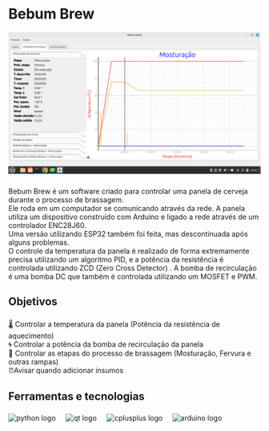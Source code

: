 <h1 align="left">Bebum Brew</h1>

![Captura da tela do software](printscreen.png)

###

<p align="left">Bebum Brew é um software criado para controlar uma panela de cerveja durante o processo de brassagem.<br>Ele roda em um computador se comunicando através da rede. A panela utiliza um dispositivo construído com Arduíno e ligado a rede através de um controlador ENC28J60. <br>Uma versão utilizando ESP32 também foi feita, mas descontinuada após alguns problemas. <br>O controle da temperatura da panela é realizado de forma extremamente precisa utilizando um algoritmo PID, e a potência da resistência é controlada utilizando ZCD (Zero Cross Detector) . A bomba de recirculação é uma bomba DC que também é controlada utilizando um MOSFET e PWM.</p>

###

<h2 align="left">Objetivos</h2>

###

<p align="left">🌡️ Controlar a temperatura da panela (Potência da resistência de aquecimento)<br>🌀 Controlar a potência da bomba de recirculação da panela<br>📝 Controlar as etapas do processo de brassagem (Mosturação, Fervura e outras rampas)<br>⏰Avisar quando adicionar insumos</p>

###

<h2 align="left">Ferramentas e tecnologias</h2>

###

<div align="left">
  <img src="https://cdn.jsdelivr.net/gh/devicons/devicon/icons/python/python-original.svg" height="40" alt="python logo"  />
  <img width="12" />
  <img src="https://cdn.jsdelivr.net/gh/devicons/devicon/icons/qt/qt-original.svg" height="40" alt="qt logo"  />
  <img width="12" />
  <img src="https://cdn.jsdelivr.net/gh/devicons/devicon/icons/cplusplus/cplusplus-original.svg" height="40" alt="cplusplus logo"  />
  <img width="12" />
  <img src="https://cdn.jsdelivr.net/gh/devicons/devicon/icons/arduino/arduino-original.svg" height="40" alt="arduino logo"  />
</div>

###
